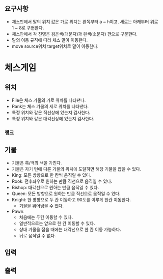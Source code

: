 ## 요구사항
- 체스판에서 말의 위치 값은 가로 위치는 왼쪽부터 a ~ h이고, 
  세로는 아래부터 위로 1 ~ 8로 구현한다.
- 체스판에서 각 진영은 검은색(대문자)과 흰색(소문자) 편으로 구분한다.
- 말의 이동 규칙에 따라 체스 말이 이동한다.
- move source위치 target위치로 말이 이동한다.

# 체스게임

## 위치
- File은 체스 기물의 가로 위치를 나타낸다.
- Rank는 체스 기물의 세로 위치를 나타낸다.
- 특정 위치와 같은 직선상에 있는지 검사한다.
- 특정 위치와 같은 대각선상에 있는지 검사한다.

### 랭크

## 기물
- 기물은 흑/백의 색을 가진다.
- 기물은 자기 턴에 다른 기물의 위치에 도달하면 해당 기물을 잡을 수 있다.
- King: 모든 방향으로 한 칸씩 움직일 수 있다. 
- Rook: 전후좌우로 원하는 만큼 직선으로 움직일 수 있다. 
- Bishop: 대각선으로 원하는 만큼 움직일 수 있다.
- Queen: 모든 방향으로 원하는 만큼 직선으로 움직일 수 있다.
- Knight: 한 방향으로 두 칸 이동하고 90도를 이루게 한칸 이동한다.
  - 기물을 뛰어넘을 수 있다. 
- Pawn:
  - 처음에는 두칸 이동할 수 있다.
  - 일반적으로는 앞으로 한 칸 이동할 수 있다.
  - 상대 기물을 잡을 때에는 대각선으로 한 칸 이동 가능하다.
  - 뒤로 움직일 수 없다.


## 입력

## 출력
